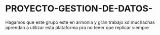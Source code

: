 # PROYECTO-GESTION-DE-DATOS-
Hagamos que este grupo este en armonia y gran trabajo xd 
muchachas aprendan a utilizar esta plataforma pra no tener que replicar siempre
